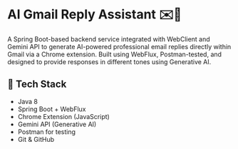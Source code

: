 
# AI Gmail Reply Assistant ✉️🤖

A Spring Boot-based backend service integrated with WebClient and Gemini API to generate AI-powered professional email replies directly within Gmail via a Chrome extension. Built using WebFlux, Postman-tested, and designed to provide responses in different tones using Generative AI.


## 🔧 Tech Stack
- Java 8
- Spring Boot + WebFlux
- Chrome Extension (JavaScript)
- Gemini API (Generative AI)
- Postman for testing
- Git & GitHub
